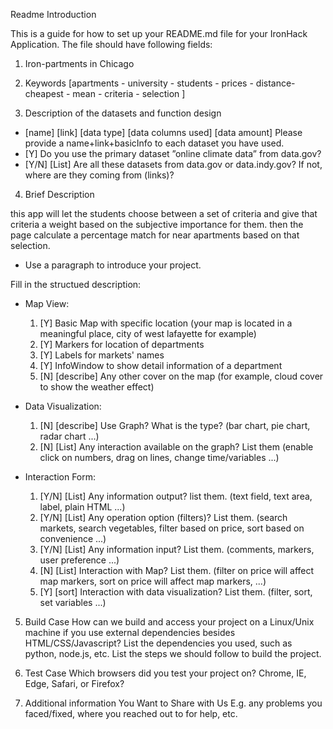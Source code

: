 Readme Introduction

This is a guide for how to set up your README.md file for your IronHack Application. The file should have following fields:

1. Iron-partments in Chicago

2. Keywords [apartments - university - students - prices - distance- cheapest - mean - criteria - selection ]


3. Description of the datasets and function design
 * [name] [link] [data type] [data columns used] [data amount] Please provide a name+link+basicInfo to each dataset you have used.
 * [Y] Do you use the primary dataset ”online climate data” from data.gov?
 * [Y/N] [List] Are all these datasets from data.gov or data.indy.gov? If not, where are they coming from (links)?

4. Brief Description

this app will let the students choose between a set of criteria and give that criteria a weight
based on the subjective importance for them.
then the page calculate a percentage match for near apartments based on that selection.

 * Use a paragraph to introduce your project.

 Fill in the structued description:
 * Map View:
	1. [Y] Basic Map with specific location (your map is located in a meaningful place, city of west lafayette for example)
	2. [Y] Markers for location of departments
	3. [Y] Labels for markets' names
	4. [Y] InfoWindow to show detail information of a department
	5. [N] [describe] Any other cover on the map (for example, cloud cover to show the weather effect)

 * Data Visualization:
	1. [N] [describe] Use Graph? What is the type? (bar chart, pie chart, radar chart ...)
	2. [N] [List] Any interaction available on the graph? List them (enable click on numbers, drag on lines, change time/variables ...)
	
 * Interaction Form:
	1. [Y/N] [List] Any information output? list them. (text field, text area, label, plain HTML ...)
	2. [Y/N] [List] Any operation option (filters)? List them. (search markets, search vegetables, filter based on price, sort based on convenience ...)
	3. [Y/N] [List] Any information input? List them. (comments, markers, user preference ...)
	4. [N] [List] Interaction with Map? List them. (filter on price will affect map markers, sort on price will affect map markers, ...)
	5. [Y] [sort] Interaction with data visualization? List them. (filter, sort, set variables ...)

5. Build Case
How can we build and access your project on a Linux/Unix machine if you use external dependencies besides HTML/CSS/Javascript?
List the dependencies you used, such as python, node.js, etc.
List the steps we should follow to build the project.

6. Test Case
Which browsers did you test your project on? Chrome, IE, Edge, Safari, or Firefox?

7. Additional information You Want to Share with Us
E.g. any problems you faced/fixed, where you reached out to for help, etc.
